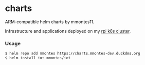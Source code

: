 # charts

ARM-compatible helm charts by mmontes11. 

Infrastructure and applications deployed on my [rpi k8s cluster](https://itnext.io/deploying-a-microservice-oriented-application-to-kubernetes-from-zero-to-production-416a173a8505).


### Usage

```bash
$ helm repo add mmontes https://charts.mmontes-dev.duckdns.org
$ helm install iot mmontes/iot
```
